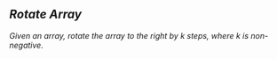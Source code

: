 ## **_Rotate Array_**

_Given an array, rotate the array to the right by k steps, where k is non-negative._